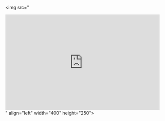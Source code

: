 <img src="<div style="width:480px"><iframe allow="fullscreen" frameBorder="0" height="300" src="https://giphy.com/embed/PENDxkjEqGPfxmmcFg/video" width="480"></iframe></div>" align="left" width="400" height="250">

